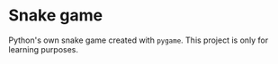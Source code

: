 # Snake game

Python's own snake game created with ```pygame```. This project is only for learning purposes.
